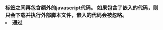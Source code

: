 ### <script> 元素

1. async：可选。表示应该立即下载脚本，但不应妨碍页面中的其他操作，比如下载其他资源或等待加载其他脚本。只对外部脚本文件有效
2. charset：可选，表示通过src属性指定的代码的字符集。大多数浏览器会忽略它，很少有人用
3. defer：可选。表示脚本可以延迟到文档完全被解析和显示之后再执行，只对外部脚本文件有效。
4. language：已废弃。大多数浏览器会忽略它，很少有人用
5. src：可选。表示包含要执行代码的外部文件。
6. type：可选。可以看成是language的替代属性；表示编写代码使用的脚本语言的内容类型（也称为MIME类型）。服务器在传输javascript文件时使用的MIME类型通常是 application/x-javascript,但在type中设置这个值可能导致脚本被忽略。目前type属性依旧还是text/javascript.不是必需的，如果没有指定，默认为text/javascript


##### 特点
1. 带有src属性的<script>元素不应该在其<script>和</script>标签之间再包含额外的javascript代码。
  如果包含了嵌入的代码，则只会下载并执行外部脚本文件，嵌入的代码会被忽略。
2. 通过<script>元素的scr属性还可以包含来自外部域的javascript文件，这一点即使<script>元素倍显强大，又让它备受争议。<script>与<img>元素非常相似，即它src属性可以是指向当前HTML页面所在域之外的某个域的url
3. 只要不存在defer和async属性，浏览器会按照<script>元素在页面中出现的先后顺序对它们依次进行解析。
  换句话说，在第一个<script>元素包含的代码解析完成后，第二个<script>包含的代码才会被解析，然后才是第三，第四。

#### 标签的位置
    在文档的<head>元素中包含所有的javascript文件，意味着必须等到全部javascript都被下载，解析和执行完成以后，才能开始呈现页面的内容对于那些需要很多javascript代码的页面来说，这无疑会导致浏览器在呈现页面时出现明显的延迟，而延迟期间的浏览器窗口中将是一片空白。为了避免这个问题，现在web应用程序一般都把全部javascript引用放在<body>元素中页面的的内容后面。

#### 延迟脚本
    <script>标签定义了defer属性，这个属性的用途是表明脚本在执行时不会影响页面的构造。就是说，脚本会被延迟到整个页面都解析完毕后再运行HTML5规范要求脚本按照他们出现的先后顺序执行，因此第一个延迟脚本会先于第二个延迟脚本执行，而这两个脚本会先于DOMContentLoaded事件执行。现实中，延迟脚本并不一定会按照顺序执行，也不一定会在DOMContentLoaded事件触发前执行，因此最好只包含一个延迟脚本。

#### 异步脚本
    <script>标签定义了async属性，这个属性的与defer属性类似，都用于改变处理脚本的行为。同样与defer类似，sync只适用于外部脚本文件，并告诉浏览器立即下载文件，但与defer不同的是，标记为async的脚本并不保证按照指定它们的先后顺序执行。指定async属性的目的是不让页面等待两个脚本下载和执行，从而异步加载页面其他内容。为此，建议异步脚本不要在加载期间修改DOM。异步脚本一定会在页面的load事件前执行，但可能会在DOMContentLoaded事件触发之前或之后执行。

### 嵌入代码与外部文件
    外部文件的有如下优点：
      1. 可维护性，集中精力编辑javascript代码
      2. 可缓存，只需要下载一次，
      3. 适应未来

### 文档模式
    IE5.5引入了文档模式的概念，而这个概念是通过使用文档类型（doctype）切换实现的。最初的两种文档模式是:混杂模式（quirks mode）和标准模式（standards mode）混杂默认会让IE的行为与（包含非标准特性的）IE5相同，而标准模式则让IE的行为更接近标准行为。显然这两种模式主要影响CSS内容的呈现，但在某些情况下也会影响到avascript的解释执行。

